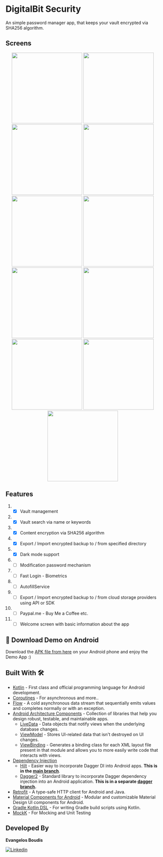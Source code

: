 # DigitalBit Security
An simple password manager app, that keeps your vault encrypted via SHA256 algorithm.

## Screens
<div align="center">
  <img src="https://github.com/Vaggelis95/password-manager-android/blob/master/screenshots/sh_1.png" width="230px" />  
  <img src="https://github.com/Vaggelis95/password-manager-android/blob/master/screenshots/sh_2.png" width="230px" />  
  <img src="https://github.com/Vaggelis95/password-manager-android/blob/master/screenshots/sh_3.png" width="230px" />
  <img src="https://github.com/Vaggelis95/password-manager-android/blob/master/screenshots/sh_4.png" width="230px" />  
  <img src="https://github.com/Vaggelis95/password-manager-android/blob/master/screenshots/sh_5.png" width="230px" />  
  <img src="https://github.com/Vaggelis95/password-manager-android/blob/master/screenshots/sh_6.png" width="230px" />
  <img src="https://github.com/Vaggelis95/password-manager-android/blob/master/screenshots/sh_7.png" width="230px" />  
  <img src="https://github.com/Vaggelis95/password-manager-android/blob/master/screenshots/sh_8.png" width="230px" />  
  <img src="https://github.com/Vaggelis95/password-manager-android/blob/master/screenshots/sh_9.png" width="230px" />
  <img src="https://github.com/Vaggelis95/password-manager-android/blob/master/screenshots/sh_10.png" width="230px" />
  <img src="https://github.com/Vaggelis95/password-manager-android/blob/master/screenshots/sh_11.png" width="230px" />
</div>

## Features
1. - [x] Vault management
2. - [x] Vault search via name or keywords
3. - [x] Content encryption via SHA256 algorithm
4. - [x] Export / Import encrypted backup to / from specified directory
5. - [x] Dark mode support
6. - [ ] Modification password mechanism
7. - [ ] Fast Login - Biometrics
8. - [ ] AutofillService
9. - [ ] Export / Import encrypted backup to / from cloud storage providers using API or SDK
10. - [ ] Paypal.me - Buy Me a Coffee etc.
11. - [ ] Welcome screen with basic information about the app

## 📱 Download Demo on Android
Download the [APK file from here](https://github.com/wajahatkarim3/Imagine/blob/main/Imagine-App.apk?raw=true) on your Android phone and enjoy the Demo App :)

## Built With 🛠
- [Kotlin](https://kotlinlang.org/) - First class and official programming language for Android development.
- [Coroutines](https://kotlinlang.org/docs/reference/coroutines-overview.html) - For asynchronous and more..
- [Flow](https://kotlin.github.io/kotlinx.coroutines/kotlinx-coroutines-core/kotlinx.coroutines.flow/-flow/) - A cold asynchronous data stream that sequentially emits values and completes normally or with an exception.
- [Android Architecture Components](https://developer.android.com/topic/libraries/architecture) - Collection of libraries that help you design robust, testable, and maintainable apps.
  - [LiveData](https://developer.android.com/topic/libraries/architecture/livedata) - Data objects that notify views when the underlying database changes.
  - [ViewModel](https://developer.android.com/topic/libraries/architecture/viewmodel) - Stores UI-related data that isn't destroyed on UI changes.
  - [ViewBinding](https://developer.android.com/topic/libraries/view-binding) - Generates a binding class for each XML layout file present in that module and allows you to more easily write code that interacts with views.
- [Dependency Injection](https://developer.android.com/training/dependency-injection)
  - [Hilt](https://dagger.dev/hilt) - Easier way to incorporate Dagger DI into Android apps. **This is in the [main branch](https://github.com/wajahatkarim3/Imagine)**.
  - [Dagger2](https://dagger.dev/) - Standard library to incorporate Dagger dependency injection into an Android application. **This is in a separate [dagger branch](https://github.com/wajahatkarim3/Imagine/tree/dagger-branch).**
- [Retrofit](https://square.github.io/retrofit/) - A type-safe HTTP client for Android and Java.
- [Material Components for Android](https://github.com/material-components/material-components-android) - Modular and customizable Material Design UI components for Android.
- [Gradle Kotlin DSL](https://docs.gradle.org/current/userguide/kotlin_dsl.html) - For writing Gradle build scripts using Kotlin.
- [MockK](https://mockk.io) - For Mocking and Unit Testing

## Developed By

**Evangelos Boudis**

[![Linkedin](https://img.shields.io/badge/-linkedin-grey?logo=linkedin)](https://www.linkedin.com/in/evangelos-boudis-673a72102/)
